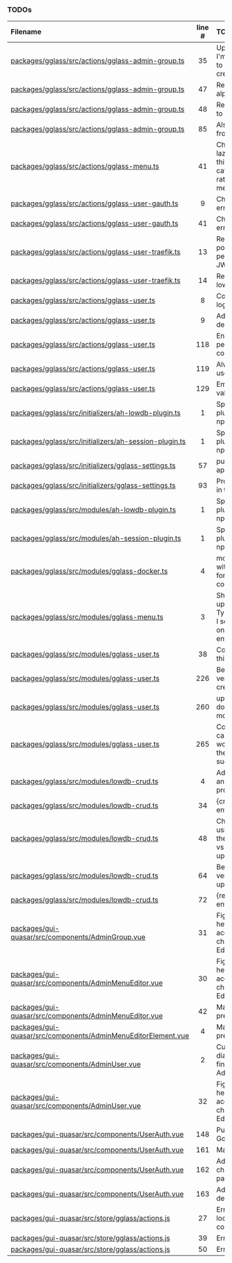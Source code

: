 ### TODOs

| Filename                                                                                                                          | line # | TODO                                                                                                              |
| :-------------------------------------------------------------------------------------------------------------------------------- | :----: | :---------------------------------------------------------------------------------------------------------------- |
| [packages/gglass/src/actions/gglass-admin-group.ts](packages/gglass/src/actions/gglass-admin-group.ts#L35)                        |   35   | Upsert was because I'm lazy... Should split to create/update/replace                                              |
| [packages/gglass/src/actions/gglass-admin-group.ts](packages/gglass/src/actions/gglass-admin-group.ts#L47)                        |   47   | Restrict "id" input to alphanum only                                                                              |
| [packages/gglass/src/actions/gglass-admin-group.ts](packages/gglass/src/actions/gglass-admin-group.ts#L48)                        |   48   | Restrict "icon" input to alphanum only                                                                            |
| [packages/gglass/src/actions/gglass-admin-group.ts](packages/gglass/src/actions/gglass-admin-group.ts#L85)                        |   85   | Also remove group from all afflicted users                                                                        |
| [packages/gglass/src/actions/gglass-menu.ts](packages/gglass/src/actions/gglass-menu.ts#L41)                                      |   41   | Check GUI about lazyload and rewrite this for category+menu rather than recursive menu                            |
| [packages/gglass/src/actions/gglass-user-gauth.ts](packages/gglass/src/actions/gglass-user-gauth.ts#L9)                           |   9    | Check for possible error flows                                                                                    |
| [packages/gglass/src/actions/gglass-user-gauth.ts](packages/gglass/src/actions/gglass-user-gauth.ts#L41)                          |   41   | Check for possible error flows                                                                                    |
| [packages/gglass/src/actions/gglass-user-traefik.ts](packages/gglass/src/actions/gglass-user-traefik.ts#L13)                      |   13   | Re-Eval psk handling, possibly TOTP of peerkey or Signed-JWT                                                      |
| [packages/gglass/src/actions/gglass-user-traefik.ts](packages/gglass/src/actions/gglass-user-traefik.ts#L14)                      |   14   | Rewrite this to utilize lowdbCrud                                                                                 |
| [packages/gglass/src/actions/gglass-user.ts](packages/gglass/src/actions/gglass-user.ts#L8)                                       |   8    | Consider other auth login flows                                                                                   |
| [packages/gglass/src/actions/gglass-user.ts](packages/gglass/src/actions/gglass-user.ts#L9)                                       |   9    | Add API to let user delete self                                                                                   |
| [packages/gglass/src/actions/gglass-user.ts](packages/gglass/src/actions/gglass-user.ts#L118)                                     |  118   | Enable/Disable if permitted in configuration                                                                      |
| [packages/gglass/src/actions/gglass-user.ts](packages/gglass/src/actions/gglass-user.ts#L119)                                     |  119   | Always activate if user table is empty                                                                            |
| [packages/gglass/src/actions/gglass-user.ts](packages/gglass/src/actions/gglass-user.ts#L129)                                     |  129   | Email format validation                                                                                           |
| [packages/gglass/src/initializers/ah-lowdb-plugin.ts](packages/gglass/src/initializers/ah-lowdb-plugin.ts#L1)                     |   1    | Split ah-lowdb-plugin off as it's own npm module                                                                  |
| [packages/gglass/src/initializers/ah-session-plugin.ts](packages/gglass/src/initializers/ah-session-plugin.ts#L1)                 |   1    | Split ah-session-plugin off as it's own npm module                                                                |
| [packages/gglass/src/initializers/gglass-settings.ts](packages/gglass/src/initializers/gglass-settings.ts#L57)                    |   57   | pub/priv key approach later?                                                                                      |
| [packages/gglass/src/initializers/gglass-settings.ts](packages/gglass/src/initializers/gglass-settings.ts#L93)                    |   93   | Proper error checking in this section                                                                             |
| [packages/gglass/src/modules/ah-lowdb-plugin.ts](packages/gglass/src/modules/ah-lowdb-plugin.ts#L1)                               |   1    | Split ah-lowdb-plugin off as it's own npm module                                                                  |
| [packages/gglass/src/modules/ah-session-plugin.ts](packages/gglass/src/modules/ah-session-plugin.ts#L1)                           |   1    | Split ah-session-plugin off as it's own npm module                                                                |
| [packages/gglass/src/modules/gglass-docker.ts](packages/gglass/src/modules/gglass-docker.ts#L4)                                   |   4    | module to interface with docker service for auto-importing container uris                                         |
| [packages/gglass/src/modules/gglass-menu.ts](packages/gglass/src/modules/gglass-menu.ts#L3)                                       |   3    | Should probably give up on using Typescript interfaces, I seem to be relying on actionhero to enforce them anyhow |
| [packages/gglass/src/modules/gglass-user.ts](packages/gglass/src/modules/gglass-user.ts#L38)                                      |   38   | Correct and validate this for http and https                                                                      |
| [packages/gglass/src/modules/gglass-user.ts](packages/gglass/src/modules/gglass-user.ts#L226)                                     |  226   | Better creation verification that the creation has failed                                                         |
| [packages/gglass/src/modules/gglass-user.ts](packages/gglass/src/modules/gglass-user.ts#L260)                                     |  260   | update function doesn't enforce model.user interface                                                              |
| [packages/gglass/src/modules/gglass-user.ts](packages/gglass/src/modules/gglass-user.ts#L265)                                     |  265   | Consider any error cases from this workflow, and that the updates were successful                                 |
| [packages/gglass/src/modules/lowdb-crud.ts](packages/gglass/src/modules/lowdb-crud.ts#L4)                                         |   4    | Add error handling and allow it to propagate outward                                                              |
| [packages/gglass/src/modules/lowdb-crud.ts](packages/gglass/src/modules/lowdb-crud.ts#L34)                                        |   34   | {created: boolean, entry: X}                                                                                      |
| [packages/gglass/src/modules/lowdb-crud.ts](packages/gglass/src/modules/lowdb-crud.ts#L48)                                        |   48   | Check all places using update to see if they expect replace vs update, then update these                          |
| [packages/gglass/src/modules/lowdb-crud.ts](packages/gglass/src/modules/lowdb-crud.ts#L64)                                        |   64   | Better creation verification that the update has failed                                                           |
| [packages/gglass/src/modules/lowdb-crud.ts](packages/gglass/src/modules/lowdb-crud.ts#L72)                                        |   72   | {replaced: boolean, entry: X}                                                                                     |
| [packages/gui-quasar/src/components/AdminGroup.vue](packages/gui-quasar/src/components/AdminGroup.vue#L31)                        |   31   | Figure out how the heck to get the accordion to quit changing when I hit Edit                                     |
| [packages/gui-quasar/src/components/AdminMenuEditor.vue](packages/gui-quasar/src/components/AdminMenuEditor.vue#L30)              |   30   | Figure out how the heck to get the accordion to quit changing when I hit Edit                                     |
| [packages/gui-quasar/src/components/AdminMenuEditor.vue](packages/gui-quasar/src/components/AdminMenuEditor.vue#L42)              |   42   | Make dialog visually prettier/organized                                                                           |
| [packages/gui-quasar/src/components/AdminMenuEditorElement.vue](packages/gui-quasar/src/components/AdminMenuEditorElement.vue#L4) |   4    | Make dialog visually prettier/organized                                                                           |
| [packages/gui-quasar/src/components/AdminUser.vue](packages/gui-quasar/src/components/AdminUser.vue#L2)                           |   2    | Cut out the create dialog from here, finish tinkering with AdminUserElement                                       |
| [packages/gui-quasar/src/components/AdminUser.vue](packages/gui-quasar/src/components/AdminUser.vue#L32)                          |   32   | Figure out how the heck to get the accordion to quit changing when I hit Edit                                     |
| [packages/gui-quasar/src/components/UserAuth.vue](packages/gui-quasar/src/components/UserAuth.vue#L148)                           |  148   | Put in a proper Google icon here                                                                                  |
| [packages/gui-quasar/src/components/UserAuth.vue](packages/gui-quasar/src/components/UserAuth.vue#L161)                           |  161   | Make prettier                                                                                                     |
| [packages/gui-quasar/src/components/UserAuth.vue](packages/gui-quasar/src/components/UserAuth.vue#L162)                           |  162   | Add flow for user to change own password                                                                          |
| [packages/gui-quasar/src/components/UserAuth.vue](packages/gui-quasar/src/components/UserAuth.vue#L163)                           |  163   | Add flow for user to delete self                                                                                  |
| [packages/gui-quasar/src/store/gglass/actions.js](packages/gui-quasar/src/store/gglass/actions.js#L27)                            |   27   | Error popup, clear local cookies/sessions                                                                         |
| [packages/gui-quasar/src/store/gglass/actions.js](packages/gui-quasar/src/store/gglass/actions.js#L39)                            |   39   | Error popup                                                                                                       |
| [packages/gui-quasar/src/store/gglass/actions.js](packages/gui-quasar/src/store/gglass/actions.js#L50)                            |   50   | Error popup                                                                                                       |
